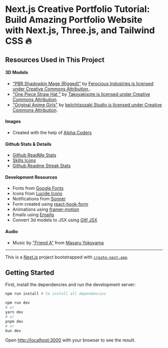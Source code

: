 # Next.js Creative Portfolio Tutorial: Build Amazing Portfolio Website with Next.js, Three.js, and Tailwind CSS 🔥
## Resources Used in This Project

#### 3D Models

- ["PBR Shadowkin Mage (Rigged)"](https://skfb.ly/oLvGM) by [Ferocious Industries is licensed under Creative Commons Attribution ](http://creativecommons.org/licenses/by/4.0/).
- ["One Piece Straw Hat "](https://skfb.ly/ovsIR) by [Takoyakixote is licensed under Creative Commons Attribution](http://creativecommons.org/licenses/by/4.0/).
- ["Original Anime Girls"](https://skfb.ly/EvxE) by [keiichiisozaki Studio is licensed under Creative Commons Attribution](http://creativecommons.org/licenses/by/4.0/).

#### Images

- Created with the help of [Alpha Coders](https://wall.alphacoders.com/)

#### Github Stats & Details

- [Github ReadMe Stats](https://github.com/anuraghazra/github-readme-stats)
- [Skills Icons](https://github.com/tandpfun/skill-icons)
- [Github Readme Streak Stats](https://github.com/denvercoder1/github-readme-streak-stats)

#### Development Resources

- Fonts from [Google Fonts](https://fonts.google.com/) <br />
- Icons from [Lucide Icons](https://lucide.dev/) <br />
- Notifications from [Sonner](https://sonner.emilkowal.ski/) <br />
- Form created using [react-hook-form](https://react-hook-form.com/) <br />
- Animations using [framer-motion](https://www.framer.com/motion/) <br />
- Emails using [Emailjs](https://www.emailjs.com/) <br />
- Convert 3d models to JSX using [Gltf JSX](https://github.com/pmndrs/gltfjsx)

#### Audio 

- Music by <a href="https://www.youtube.com/watch?v=00Bki1-MnEY">"Friend A"</a> from <a href="https://g.co/kgs/hFdtZEb">Masaru Yokoyama</a>

---

This is a [Next.js](https://nextjs.org/) project bootstrapped with [`create-next-app`](https://github.com/vercel/next.js/tree/canary/packages/create-next-app).

## Getting Started

First, install the dependencies and run the development server:

```bash
npm run install # to install all dependencies

npm run dev
# or
yarn dev
# or
pnpm dev
# or
bun dev
```

Open [http://localhost:3000](http://localhost:3000) with your browser to see the result.
